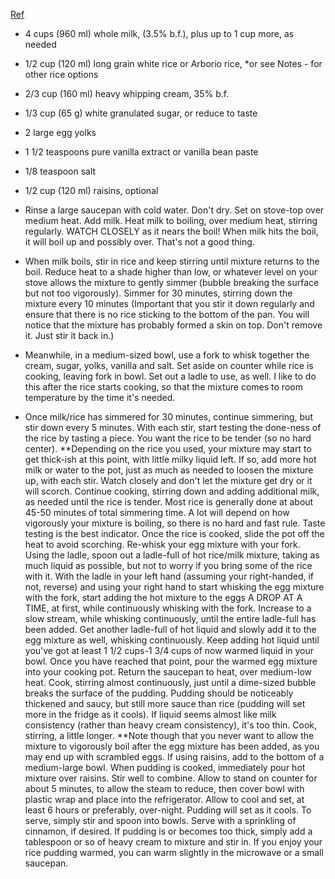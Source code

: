 [Ref](https://www.seasonsandsuppers.ca/creamiest-rice-pudding/)


- 4 cups (960 ml) whole milk, (3.5% b.f.), plus up to 1 cup more, as needed
- 1/2 cup (120 ml) long grain white rice or Arborio rice, *or see Notes - for other rice options
- 2/3 cup (160 ml) heavy whipping cream, 35% b.f.
- 1/3 cup (65 g) white granulated sugar, or reduce to taste
- 2 large egg yolks
- 1 1/2 teaspoons pure vanilla extract or vanilla bean paste
- 1/8 teaspoon salt
- 1/2 cup (120 ml) raisins, optional




- Rinse a large saucepan with cold water. Don't dry. Set on stove-top over medium heat. Add milk. Heat milk to boiling, over medium heat, stirring regularly. WATCH CLOSELY as it nears the boil! When milk hits the boil, it will boil up and possibly over. That's not a good thing.
- When milk boils, stir in rice and keep stirring until mixture returns to the boil. Reduce heat to a shade higher than low, or whatever level on your stove allows the mixture to gently simmer (bubble breaking the surface but not too vigorously). Simmer for 30 minutes, stirring down the mixture every 10 minutes (Important that you stir it down regularly and ensure that there is no rice sticking to the bottom of the pan. You will notice that the mixture has probably formed a skin on top. Don't remove it. Just stir it back in.)
- Meanwhile, in a medium-sized bowl, use a fork to whisk together the cream, sugar, yolks, vanilla and salt. Set aside on counter while rice is cooking, leaving fork in bowl. Set out a ladle to use, as well. I like to do this after the rice starts cooking, so that the mixture comes to room temperature by the time it's needed.
- Once milk/rice has simmered for 30 minutes, continue simmering, but stir down every 5 minutes. With each stir, start testing the done-ness of the rice by tasting a piece. You want the rice to be tender (so no hard center). **Depending on the rice you used, your mixture may start to get thick-ish at this point, with little milky liquid left. If so, add more hot milk or water to the pot, just as much as needed to loosen the mixture up, with each stir. Watch closely and don't let the mixture get dry or it will scorch. Continue cooking, stirring down and adding additional milk, as needed until the rice is tender. Most rice is generally done at about 45-50 minutes of total simmering time. A lot will depend on how vigorously your mixture is boiling, so there is no hard and fast rule. Taste testing is the best indicator.
Once the rice is cooked, slide the pot off the heat to avoid scorching. Re-whisk your egg mixture with your fork. Using the ladle, spoon out a ladle-full of hot rice/milk mixture, taking as much liquid as possible, but not to worry if you bring some of the rice with it. With the ladle in your left hand (assuming your right-handed, if not, reverse) and using your right hand to start whisking the egg mixture with the fork, start adding the hot mixture to the eggs A DROP AT A TIME, at first, while continuously whisking with the fork. Increase to a slow stream, while whisking continuously, until the entire ladle-full has been added. Get another ladle-full of hot liquid and slowly add it to the egg mixture as well, whisking continuously. Keep adding hot liquid until you've got at least 1 1/2 cups-1 3/4 cups of now warmed liquid in your bowl. Once you have reached that point, pour the warmed egg mixture into your cooking pot.
Return the saucepan to heat, over medium-low heat. Cook, stirring almost continuously, just until a dime-sized bubble breaks the surface of the pudding. Pudding should be noticeably thickened and saucy, but still more sauce than rice (pudding will set more in the fridge as it cools). If liquid seems almost like milk consistency (rather than heavy cream consistency), it's too thin. Cook, stirring, a little longer. **Note though that you never want to allow the mixture to vigorously boil after the egg mixture has been added, as you may end up with scrambled eggs.
If using raisins, add to the bottom of a medium-large bowl. When pudding is cooked, immediately pour hot mixture over raisins. Stir well to combine. Allow to stand on counter for about 5 minutes, to allow the steam to reduce, then cover bowl with plastic wrap and place into the refrigerator. Allow to cool and set, at least 6 hours or preferably, over-night. Pudding will set as it cools. To serve, simply stir and spoon into bowls. Serve with a sprinkling of cinnamon, if desired. If pudding is or becomes too thick, simply add a tablespoon or so of heavy cream to mixture and stir in. If you enjoy your rice pudding warmed, you can warm slightly in the microwave or a small saucepan.